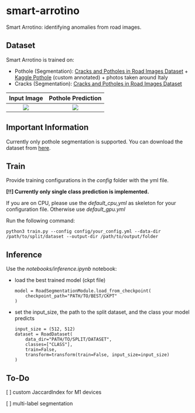 # **smart-arrotino**
Smart Arrotino: identifying anomalies from road images.

## **Dataset**
Smart Arrotino is trained on:
* Pothole (Segmentation):  [Cracks and Potholes in Road Images Dataset](https://github.com/biankatpas/Cracks-and-Potholes-in-Road-Images-Dataset) + [Kaggle Pothole](https://www.kaggle.com/datasets/sachinpatel21/pothole-image-dataset) (custom annotated) + photos taken around Italy
* Cracks (Segmentation): [Cracks and Potholes in Road Images Dataset](https://github.com/biankatpas/Cracks-and-Potholes-in-Road-Images-Dataset)


Input Image                |  Pothole Prediction
:-------------------------:|:-------------------------:
![](static/image.jpg)  |  ![](static/crack_prediction.jpg)


## **Important Information**
Currently only pothole segmentation is supported. You can download the dataset from [here](null).

## **Train**
Provide training configurations in the *config* folder with the yml file.

**[!!] Currently only single class prediction is implemented.**

If you are on CPU, please use the *default_cpu,yml* as skeleton for your configuration file. Otherwise use *default_gpu.yml*

Run the following command:
```
python3 train.py --config config/your_config.yml --data-dir /path/to/split/dataset --output-dir /path/to/output/folder
```

## **Inference**

Use the *notebooks/inference.ipynb* notebook:
* load the best trained model (ckpt file)
    ```
    model = RoadSegmentationModule.load_from_checkpoint(
        checkpoint_path="PATH/TO/BEST/CKPT"
    )
    ```
* set the input_size, the path to the split dataset, and the class your model predicts
    ```
    input_size = (512, 512)
    dataset = RoadDataset(
        data_dir="PATH/TO/SPLIT/DATASET",
        classes=["CLASS"],
        train=False,
        transform=transform(train=False, input_size=input_size)
    )
    ```

## **To-Do**
[ ] custom JaccardIndex for M1 devices

[ ] multi-label segmentation


